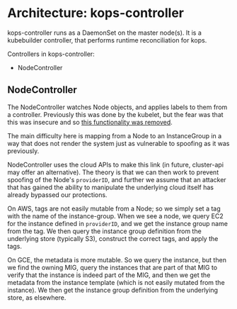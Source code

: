 # Architecture: kops-controller

kops-controller runs as a DaemonSet on the master node(s).  It is a kubebuilder
controller, that performs runtime reconciliation for kops.

Controllers in kops-controller:

* NodeController


## NodeController

The NodeController watches Node objects, and applies labels to them from a
controller.  Previously this was done by the kubelet, but the fear was that this
was insecure and so [this functionality was removed](https://github.com/kubernetes/enhancements/blob/master/keps/sig-auth/0000-20170814-bounding-self-labeling-kubelet.md).

The main difficulty here is mapping from a Node to an InstanceGroup in a way
that does not render the system just as vulnerable to spoofing as it was
previously.

NodeController uses the cloud APIs to make this link (in future, cluster-api may
offer an alternative).  The theory is that we can then work to prevent spoofing
of the Node's `providerID`, and further we assume that an attacker that has
gained the ability to manipulate the underlying cloud itself has already
bypassed our protections.

On AWS, tags are not easily mutable from a Node; so we simply set a tag
with the name of the instance-group.  When we see a node, we query EC2 for the
instance defined in `providerID`, and we get the instance group name from the
tag.  We then query the instance group definition from the underlying store
(typically S3), construct the correct tags, and apply the tags.

On GCE, the metadata is more mutable.  So we query the instance, but then we
find the owning MIG, query the instances that are part of that MIG to verify
that the instance is indeed part of the MIG, and then we get the metadata from
the instance template (which is not easily mutated from the instance).  We then
get the instance group definition from the underlying store, as elsewhere.
